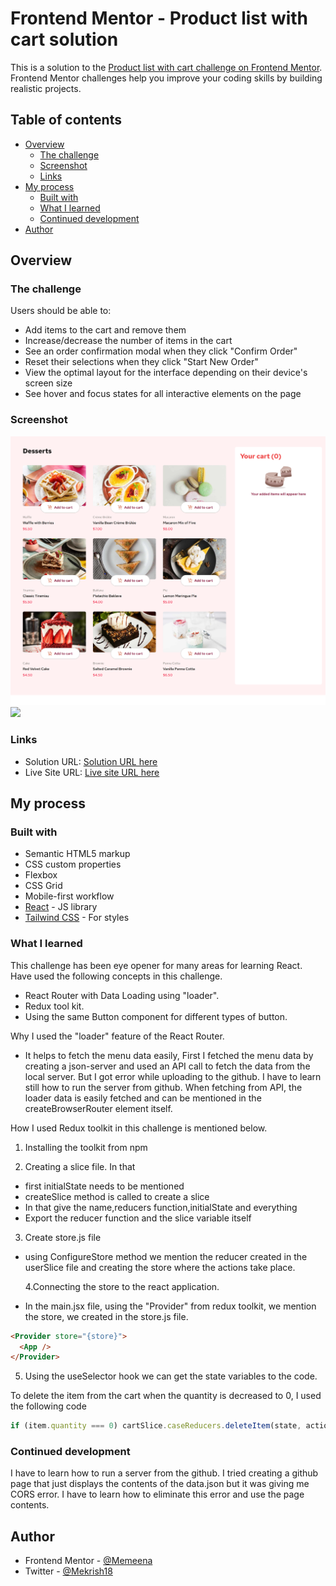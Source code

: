 # Frontend Mentor - Product list with cart solution

This is a solution to the [Product list with cart challenge on Frontend Mentor](https://www.frontendmentor.io/challenges/product-list-with-cart-5MmqLVAp_d). Frontend Mentor challenges help you improve your coding skills by building realistic projects.

## Table of contents

- [Overview](#overview)
  - [The challenge](#the-challenge)
  - [Screenshot](#screenshot)
  - [Links](#links)
- [My process](#my-process)
  - [Built with](#built-with)
  - [What I learned](#what-i-learned)
  - [Continued development](#continued-development)
- [Author](#author)

## Overview

### The challenge

Users should be able to:

- Add items to the cart and remove them
- Increase/decrease the number of items in the cart
- See an order confirmation modal when they click "Confirm Order"
- Reset their selections when they click "Start New Order"
- View the optimal layout for the interface depending on their device's screen size
- See hover and focus states for all interactive elements on the page

### Screenshot

![](./Desktop_Screenshot.png)
![](./Mobile_Screenshot.png)

### Links

- Solution URL: [Solution URL here](https://your-solution-url.com)
- Live Site URL: [Live site URL here](https://your-live-site-url.com)

## My process

### Built with

- Semantic HTML5 markup
- CSS custom properties
- Flexbox
- CSS Grid
- Mobile-first workflow
- [React](https://reactjs.org/) - JS library
- [Tailwind CSS](https://tailwindcss.com/) - For styles

### What I learned

This challenge has been eye opener for many areas for learning React. Have used the following concepts in this challenge.

- React Router with Data Loading using "loader".
- Redux tool kit.
- Using the same Button component for different types of button.

Why I used the "loader" feature of the React Router.

- It helps to fetch the menu data easily, First I fetched the menu data by creating a json-server and used an API call to fetch the data from the local server. But I got error while uploading to the github. I have to learn still how to run the server from github. When fetching from API, the loader data is easily fetched and can be mentioned in the createBrowserRouter element itself.

How I used Redux toolkit in this challenge is mentioned below.

1. Installing the toolkit from npm

2. Creating a slice file. In that

- first initialState needs to be mentioned
- createSlice method is called to create a slice
- In that give the name,reducers function,initialState and everything
- Export the reducer function and the slice variable itself

3. Create store.js file

- using ConfigureStore method we mention the reducer created in the userSlice file and creating the store where the actions take place.

  4.Connecting the store to the react application.

- In the main.jsx file, using the "Provider" from redux toolkit, we mention the store, we created in the store.js file.

```html
<Provider store="{store}">
  <App />
</Provider>
```

5. Using the useSelector hook we can get the state variables to the code.

To delete the item from the cart when the quantity is decreased to 0, I used the following code

```js
if (item.quantity === 0) cartSlice.caseReducers.deleteItem(state, action);
```

### Continued development

I have to learn how to run a server from the github. I tried creating a github page that just displays the contents of the data.json but it was giving me CORS error. I have to learn how to eliminate this error and use the page contents.

## Author

- Frontend Mentor - [@Memeena](https://www.frontendmentor.io/profile/Memeena)
- Twitter - [@Mekrish18](https://www.twitter.com/Mekrish18)
